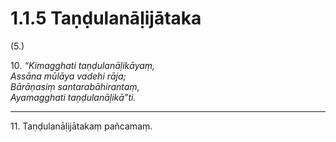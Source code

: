 

# 1.1.5 Taṇḍulanāḷijātaka




(5.)

10\. _“Kimagghati taṇḍulanāḷikāyaṃ,_  
_Assāna mūlāya vadehi rāja;_  
_Bārāṇasiṃ santarabāhirantaṃ,_  
_Ayamagghati taṇḍulanāḷikā”ti._  


---

11\. Taṇḍulanāḷijātakaṃ pañcamaṃ.





